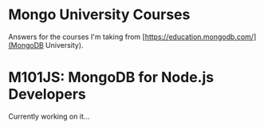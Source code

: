 # Mongo University Courses

Answers for the courses I'm taking from [https://education.mongodb.com/](MongoDB University).

# M101JS: MongoDB for Node.js Developers 
 
Currently working on it...
